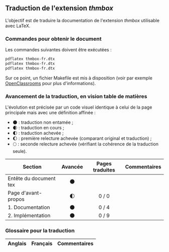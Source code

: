 ## Traduction de l'extension *thmbox*

L'objectif est de traduire la documentation de l'extension *thmbox* utilisable avec LaTeX. 


### Commandes pour obtenir le document

Les commandes suivantes doivent être exécutées :

```bash
pdflatex thmbox-fr.dtx
pdflatex thmbox-fr.dtx
pdflatex thmbox-fr.dtx
```

Sur ce point, un fichier Makefile est mis à disposition (voir par exemple [OpenClassrooms](https://openclassrooms.com/courses/compilez-sous-gnu-linux#/id/r-1130480) pour plus d'informations).


### Avancement de la traduction, en vision table de matières

L'évolution est précisée par un code visuel identique à celui de la page principale mais avec une définition affinée :

- :new_moon: : traduction non entamée ;
- :waxing_crescent_moon: : traduction en cours ;
- :first_quarter_moon: : traduction achevée ;
- :waxing_gibbous_moon: : première relecture achevée (comparant original et traduction) ; 
- :full_moon: : seconde relecture achevée (vérifiant la cohérence de la traduction seule).

Section                       | Avancée                | Pages traduites | Commentaires 
----------------------------- | :--------------------: | :-------------: | -------------------------
Entête du document tex        | :new_moon:             |                 |
Page d'avant-propos           | :first_quarter_moon:   | 0 / 0           | 
1. Documentation              | :new_moon:             | 0 / 4           |
2. Implémentation             | :new_moon:             | 0 / 9           |


### Glossaire pour la traduction

Anglais                | Français                                       | Commentaires 
---------------------- | ---------------------------------------------- | -------------------------------
